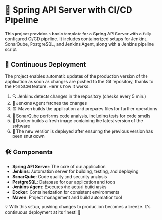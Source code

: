 # 🚀 Spring API Server with CI/CD Pipeline

This project provides a basic template for a Spring API Server with a fully configured CI/CD pipeline. It includes containerized setups for Jenkins, SonarQube, PostgreSQL, and Jenkins Agent, along with a Jenkins pipeline script.

## 🔄 Continuous Deployment

The project enables automatic updates of the production version of the application as soon as changes are pushed to the Git repository, thanks to the Poll SCM feature. Here's how it works:

1. 🔍 Jenkins detects changes in the repository (checks every 5 min.)
2. 🤖 Jenkins Agent fetches the changes
3. 🏗️ Maven builds the application and prepares files for further operations
4. 🧪 SonarQube performs code analysis, including tests for code smells
5. 🐳 Docker builds a fresh image containing the latest version of the software
6. 🔄 The new version is deployed after ensuring the previous version has been shut down

## 🛠️ Components

- **Spring API Server**: The core of our application
- **Jenkins**: Automation server for building, testing, and deploying
- **SonarQube**: Code quality and security analysis
- **PostgreSQL**: Database for our application and tools
- **Jenkins Agent**: Executes the actual build tasks
- **Docker**: Containerization for consistent environments
- **Maven**: Project management and build automation tool

💡 With this setup, pushing changes to production becomes a breeze. It's continuous deployment at its finest! 🚀
